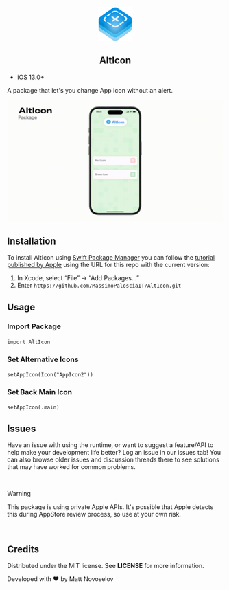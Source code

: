 <p align="center">
  <img src="Media/AltIcon-logo.png" alt="Logo" width="80" height="80">
  <h2 align="center">
    AltIcon
  </h2>
</p>

- iOS 13.0+

A package that let's you change App Icon without an alert.

<img src="Media/showcase.gif" alt="GIF">

<br>

## Installation
To install AltIcon using [Swift Package Manager](https://github.com/apple/swift-package-manager) you can follow the [tutorial published by Apple](https://developer.apple.com/documentation/xcode/adding_package_dependencies_to_your_app) using the URL for this repo with the current version:

1. In Xcode, select “File” → “Add Packages...”
1. Enter `https://github.com/MassimoPalosciaIT/AltIcon.git`

## Usage
### Import Package
`import AltIcon`

### Set Alternative Icons
`setAppIcon(Icon("AppIcon2"))`

### Set Back Main Icon
`setAppIcon(.main)`

## Issues
Have an issue with using the runtime, or want to suggest a feature/API to help make your development life better? Log an issue in our issues tab! You can also browse older issues and discussion threads there to see solutions that may have worked for common problems.

<br>

> [!WARNING]  
> This package is using private Apple APIs. It's possible that Apple detects this during AppStore review process, so use at your own risk.

<br>

## Credits
Distributed under the MIT license. See **LICENSE** for more information.

Developed with ❤️ by Matt Novoselov
